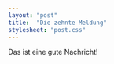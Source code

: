 ```yaml
---
layout: "post"
title:  "Die zehnte Meldung"
stylesheet: "post.css"
---
```


Das ist eine gute Nachricht!